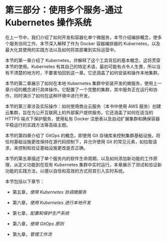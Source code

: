 # 第三部分：使用多个服务-通过 Kubernetes 操作系统

在上一节中，我们介绍了如何开发和容器化单个微服务，本节介绍编排概念，使多个服务协同工作。本节深入解释了作为 Docker 容器编排器的 Kubernetes，以及最大化其使用的实践方法以及如何将其部署到实际运营中。

本节的第一章介绍了 Kubernetes，并解释了这个工具背后的基本概念，这将贯穿本节的使用。Kubernetes 有其自己的特定术语，最初可能有点令人生畏，所以当有不清楚的地方时，不要害怕回到这一章。它还涵盖了如何安装和操作本地集群。

本节的第二章展示了如何在本地 Kubernetes 集群中安装开发的微服务，使用上一章介绍的概念进行具体操作。它配置了一个完整的集群，其中服务正在运行和协作，同时演示了如何在这种环境中进行开发。

本节的第三章涉及实际操作：如何使用商业云服务（本书中使用 AWS 服务）创建云集群，旨在为公开互联网上的外部客户提供服务。它还涵盖了如何在适当的 HTTPS 端点下保护服务，使用私有 Docker 注册表以及自动扩展集群和确保容器平稳运行的实践方法等高级主题。

本节的第四章介绍了 GitOps 的概念，即使用 Git 存储库来控制集群基础设施，将任何基础设施更改保持在源代码控制下，并允许使用 Git 的常见元素，如拉取请求，来控制和验证基础设施更改是否正确。

本节的第五章描述了单个服务内的软件生命周期，以及如何添加新功能的工作原理，从定义功能到在现有 Kubernetes 集群中实时运行。本章展示了测试和验证新功能的实践方法，以便以自信和高效的方式将其引入实时系统。

本节包括以下章节：

+   第五章，*使用 Kubernetes 协调微服务*

+   第六章，*使用 Kubernetes 进行本地开发*

+   第七章，*配置和保护生产系统*

+   第八章，*使用 GitOps 原则*

+   第九章，*管理工作流*
